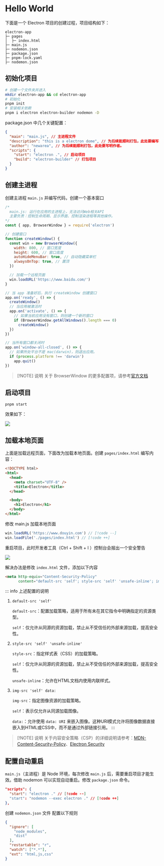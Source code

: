 # Hello World

下面是一个 Electron 项目的创建过程，项目结构如下：

```
electron-app
├─ pages
│  ├─ index.html
├─ main.js
├─ nodemon.json
├─ package.json
├─ pnpm-lock.yaml
├─ nodemon.json
```
## 初始化项目

```bash
# 创建一个文件夹并进入
mkdir electron-app && cd electron-app
# 初始化
pnpm init
# 安装相关依赖
pnpm i electron electron-builder nodemon -D
```

package.json 中几个关键配置：

```json
{
  "main": "main.js", // 主进程文件
  "description": "this is a electron dome", // 为后续能顺利打包，此处要编写描述。
  "author": "newarea", // 为后续能顺利打包，此处要写明作者。
  "scripts": {
    "start": "electron .", // 启动项目
    "build": "electron-builder" // 打包项目
  }
}
```

## 创建主进程

创建主进程 `main.js` 并编写代码，创建一个基本窗口

```js
/*
  main.js: 运行在应用的主进程上，无法访问Web相关API
  主要负责：控制生命周期、显示界面、控制渲染进程等其他操作。
*/
const { app, BrowserWindow } = require('electron')

// 创建窗口
function createWindow() {
  const win = new BrowserWindow({
    width: 800, // 窗口宽度
    height: 600, // 窗口高度
    autoHideMenuBar: true, // 自动隐藏菜单栏
    alwaysOnTop: true, // 置顶
  })

  // 加载一个远程页面
  win.loadURL('https://www.baidu.com/')
}

// 当 app 准备好后，执行 createWindow 创建窗口
app.on('ready', () => {
  createWindow()
  // 当应用被激活时
  app.on('activate', () => {
    // 如果当前应用没有窗口，则创建一个新的窗口
    if (BrowserWindow.getAllWindows().length === 0)
      createWindow()
  })
})

// 当所有窗口都关闭时
app.on('window-all-closed', () => {
  // 如果所处平台不是 mac(darwin)，则退出应用。
  if (process.platform !== 'darwin')
    app.quit()
})
```

> [!NOTE] 说明
> 关于 BrowserWindow 的更多配置项，请参考[官方文档](https://www.electronjs.org/zh/docs/latest/api/base-window##%E5%AE%9E%E4%BE%8B%E5%B1%9E%E6%80%A7)

## 启动项目

```bash
pnpm start
```

效果如下：

![](https://image.newarea.site/2025-01-12_17-41-49.png)

## 加载本地页面

上面是加载远程页面，下面改为加载本地页面。创建 `pages/index.html` 编写内容：

```html
<!DOCTYPE html>
<html>
  <head>
    <meta charset="UTF-8" />
    <title>Electron</title>
  </head>

  <body>
    <h1>Electron</h1>
  </body>
</html>
```

修改 main.js 加载本地页面

```js
win.loadURL('https://www.douyin.com') // [!code --]
win.loadFile('./pages/index.html') // [!code ++]
```

重启项目，此时开发者工具（Ctrl + Shift + I ）控制台会报出一个安全警告

![](https://image.newarea.site/2025-01-12_16-35-00.png)

解决办法是修改 `index.html` 文件，添加以下内容

```html
<meta http-equiv="Content-Security-Policy"
      content="default-src 'self'; style-src 'self' 'unsafe-inline'; img-src 'self' data:;">
```

::: info 上述配置的说明

1. `default-src 'self'`

   `default-src`：配置加载策略，适用于所有未在其它指令中明确指定的资源类型。

   `self`：仅允许从同源的资源加载，禁止从不受信任的外部来源加载，提高安全性。

2. `style-src 'self' 'unsafe-inline'`

   `style-src`：指定样式表（CSS）的加载策略。

   `self`：仅允许从同源的资源加载，禁止从不受信任的外部来源加载，提高安全性。

   `unsafe-inline`：允许在HTML文档内使用内联样式。

3. `img-src 'self' data:`

   `img-src`：指定图像资源的加载策略。

   `self`：表示仅允许从同源加载图像。

   `data:`：允许使用 `data: URI` 来嵌入图像。这种URI模式允许将图像数据直接嵌入到HTML或CSS中，而不是通过外部链接引用。
:::

> [!NOTE] 说明
> 关于内容安全策略（CSP）的详细说明请参考：[MDN-Content-Security-Policy](https://developer.mozilla.org/zh-CN/docs/Web/HTTP/Headers/Content-Security-Policy)、[Electron Security](https://www.electronjs.org/docs/latest/tutorial/security)

## 配置自动重启

`main.js`（主进程）是 Node 环境，每次修改 `main.js` 后，需要重启项目才能生效。借助 nodemon 可以实现自动重启。修改 `package.json` 命令。

```json
"scripts": {
  "start": "electron ." // [!code --]
  "start": "nodemon --exec electron ." // [!code ++]
},
```

创建 `nodemon.json` 文件 配置以下规则

```json
{
  "ignore": [
    "node_modules",
    "dist"
  ],
  "restartable": "r",
  "watch": ["*.*"],
  "ext": "html,js,css"
}
```
